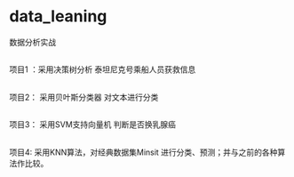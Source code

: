 # data_leaning
数据分析实战

##
项目1 ：采用决策树分析 泰坦尼克号乘船人员获救信息

##
项目2： 采用贝叶斯分类器 对文本进行分类

##
项目3： 采用SVM支持向量机 判断是否换乳腺癌

##
项目4: 采用KNN算法，对经典数据集Minsit 进行分类、预测；并与之前的各种算法作比较。
